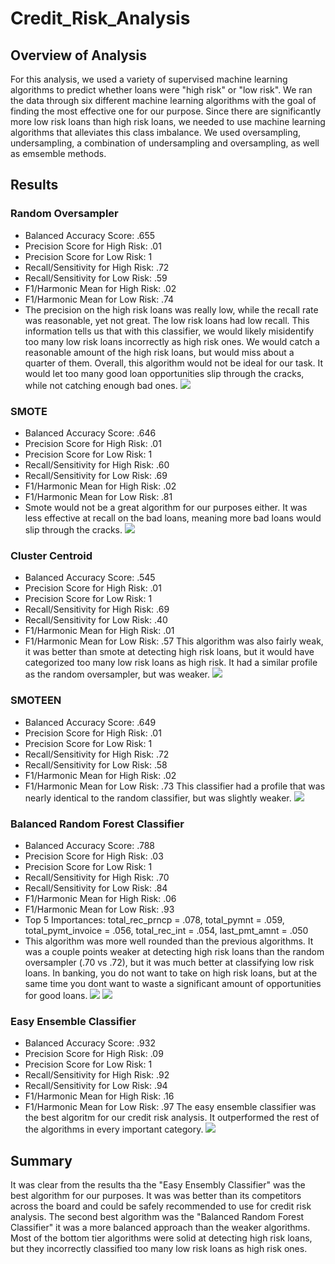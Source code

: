 # Credit_Risk_Analysis
## Overview of Analysis
For this analysis, we used a variety of supervised machine learning algorithms to predict whether loans were "high risk" or "low risk". We ran the data through six different machine learning algorithms with the goal of finding the most effective one for our purpose. Since there are significantly more low risk loans than high risk loans, we needed to use machine learning algorithms that alleviates this class imbalance. We used oversampling, undersampling, a combination of undersampling and oversampling, as well as emsemble methods. 
## Results

### Random Oversampler
- Balanced Accuracy Score: .655
- Precision Score for High Risk: .01
- Precision Score for Low Risk: 1
- Recall/Sensitivity for High Risk: .72
- Recall/Sensitivity for Low Risk: .59
- F1/Harmonic Mean for High Risk: .02
- F1/Harmonic Mean for Low Risk: .74
- The precision on the high risk loans was really low, while the recall rate was reasonable, yet not great. The low risk loans had low recall. This information tells us that with this classifier, we would likely misidentify too many low risk loans incorrectly as high risk ones. We would catch a reasonable amount of the high risk loans, but would miss about a quarter of them. Overall, this algorithm would not be ideal for our task. It would let too many good loan opportunities slip through the cracks, while not catching enough bad ones.
![](images/random_oversampler.png)

### SMOTE
- Balanced Accuracy Score: .646
- Precision Score for High Risk: .01
- Precision Score for Low Risk: 1
- Recall/Sensitivity for High Risk: .60
- Recall/Sensitivity for Low Risk: .69
- F1/Harmonic Mean for High Risk: .02
- F1/Harmonic Mean for Low Risk: .81
- Smote would not be a great algorithm for our purposes either. It was less effective at recall on the bad loans, meaning more bad loans would slip through the cracks.
![](images/SMOTE.png)

### Cluster Centroid
- Balanced Accuracy Score: .545
- Precision Score for High Risk: .01
- Precision Score for Low Risk: 1
- Recall/Sensitivity for High Risk: .69
- Recall/Sensitivity for Low Risk: .40
- F1/Harmonic Mean for High Risk: .01
- F1/Harmonic Mean for Low Risk: .57
This algorithm was also fairly weak, it was better than smote at detecting high risk loans, but it would have categorized too many low risk loans as high risk. It had a similar profile as the random oversampler, but was weaker.
![](images/cluster_centroid.png)

### SMOTEEN
- Balanced Accuracy Score: .649
- Precision Score for High Risk: .01
- Precision Score for Low Risk: 1
- Recall/Sensitivity for High Risk: .72
- Recall/Sensitivity for Low Risk: .58
- F1/Harmonic Mean for High Risk: .02
- F1/Harmonic Mean for Low Risk: .73
This classifier had a profile that was nearly identical to the random classifier, but was slightly weaker. 
![](images/SMOTEEN.png)

### Balanced Random Forest Classifier
- Balanced Accuracy Score: .788
- Precision Score for High Risk: .03
- Precision Score for Low Risk: 1
- Recall/Sensitivity for High Risk: .70
- Recall/Sensitivity for Low Risk: .84
- F1/Harmonic Mean for High Risk: .06
- F1/Harmonic Mean for Low Risk: .93
- Top 5 Importances: total_rec_prncp = .078, total_pymnt = .059, total_pymt_invoice = .056, total_rec_int = .054, last_pmt_amnt = .050
- This algorithm was more well rounded than the previous algorithms. It was a couple points weaker at detecting high risk loans than the random oversampler (.70 vs .72), but it was much better at classifying low risk loans. In banking, you do not want to take on high risk loans, but at the same time you dont want to waste a significant amount of opportunities for good loans. 
![](images/balanced_random_1.png)
![](images/balanced_random_2.png)

### Easy Ensemble Classifier
- Balanced Accuracy Score: .932
- Precision Score for High Risk: .09
- Precision Score for Low Risk: 1
- Recall/Sensitivity for High Risk: .92
- Recall/Sensitivity for Low Risk: .94
- F1/Harmonic Mean for High Risk: .16
- F1/Harmonic Mean for Low Risk: .97
The easy ensemble classifier was the best algoritm for our credit risk analysis. It outperformed the rest of the algorithms in every important category.
![](images/easy_ensemble.png)

## Summary
It was clear from the results tha the "Easy Ensembly Classifier" was the best algorithm for our purposes. It was was better than its competitors across the board and could be safely recommended to use for credit risk analysis. The second best algorithm was the "Balanced Random Forest Classifier" it was a more balanced approach than the weaker algorithms. Most of the bottom tier algorithms were solid at detecting high risk loans, but they incorrectly classified too many low risk loans as high risk ones. 